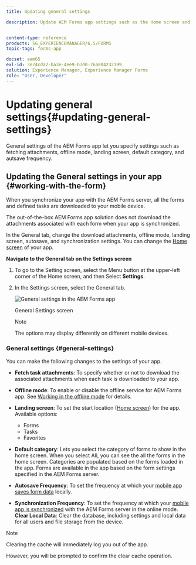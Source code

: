 ```yaml
---
title: Updating general settings

description: Update AEM Forms app settings such as the Home screen and fetch Startpoints and attachments options


content-type: reference
products: SG_EXPERIENCEMANAGER/6.5/FORMS
topic-tags: forms-app

docset: aem65
exl-id: 3e74cda2-ba3e-4ee9-b7d0-76a804232199
solution: Experience Manager, Experience Manager Forms
role: "User, Developer"
---
```

# Updating general settings{#updating-general-settings}

General settings of the AEM Forms app let you specify settings such as fetching attachments, offline mode, landing screen, default category, and autsave frequency.

## Updating the General settings in your app {#working-with-the-form}

When you synchronize your app with the AEM Forms server, all the forms and defined tasks are downloaded to your mobile device.

The out-of-the-box AEM Forms app solution does not download the attachments associated with each form when your app is synchronized.

In the General tab, change the download attachments, offline mode, landing screen, autosave, and synchronization settings. You can change the [Home screen](../../forms/using/home-screen.md) of your app.

**Navigate to the General tab on the Settings screen**

1. To go to the Setting screen, select the Menu button at the upper-left corner of the Home screen, and then Select **Settings**.
1. In the Settings screen, select the General tab.

   ![General settings in the AEM Forms app](assets/gen-settings-1.png)

   General Settings screen

   >[!NOTE]
   >
   >The options may display differently on different mobile devices.

### General settings {#general-settings}

You can make the following changes to the settings of your app.

* **Fetch task attachments**: To specify whether or not to download the associated attachments when each task is downloaded to your app.
* **Offline mode**: To enable or disable the offline service for AEM Forms app. See [Working in the offline mode](/help/forms/using/work-offline-mode.md) for details.
* **Landing screen**: To set the start location ([Home screen](../../forms/using/home-screen.md)) for the app.
  Available options:

  * Forms
  * Tasks
  * Favorites

* **Default category**: Lets you select the category of forms to show in the home screen. When you select All, you can see the all the forms in the home screen. Categories are populated based on the forms loaded in the app. Forms are available in the app based on the form settings specified in the AEM Forms server.

* **Autosave Frequency**: To set the frequency at which your [mobile app saves form data](../../forms/using/autosave-data-app.md) locally.
* **Synchronization Frequency**: To set the frequency at which your [mobile app is synchronized](../../forms/using/sync-app.md) with the AEM Forms server in the online mode.
**Clear Local Data**: Clear the database, including settings and local data for all users and file storage from the device.

>[!NOTE]
>
>Clearing the cache will immediately log you out of the app.
>
>However, you will be prompted to confirm the clear cache operation.
